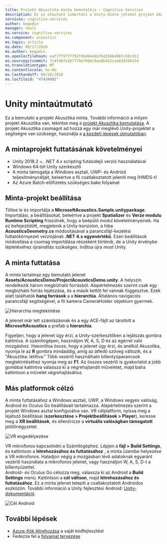 ```yaml
---
title: Projekt Akusztika minta bemutatója – Cognitive Services
description: Ez az útmutató ismerteti a Unity-minta jelenet projekt Akusztika, beleértve az asztali és VR való üzembe helyezés.
services: cognitive-services
author: kegodin
manager: noelc
ms.service: cognitive-services
ms.component: acoustics
ms.topic: article
ms.date: 08/17/2018
ms.author: kegodin
ms.openlocfilehash: eaf7ff9f7f791fd6d04e6b76d256b4987c50cd13
ms.sourcegitcommit: 7c4fd6fe267f79e760dc9aa8b432caa03d34615d
ms.translationtype: MT
ms.contentlocale: hu-HU
ms.lasthandoff: 09/28/2018
ms.locfileid: "47434092"
---
```

# <a name="unity-sample-walkthrough"></a>Unity mintaútmutató
Ez a bemutató a projekt Akusztika minta. További információ a milyen projekt Akusztika van, tekintse meg a [projekt Akusztika bemutatása](what-is-acoustics.md). A projekt Akusztika csomagot ad hozzá egy már meglévő Unity-projektet a segítségre van szüksége, használja a [a kezdeti lépések útmutatóban](getting-started.md).

## <a name="requirements-for-running-the-sample-project"></a>A mintaprojekt futtatásának követelményei
* Unity 2018.2 +, .NET 4.x scripting futásidejű verzió használatával
* Windows 64-bit Unity szerkesztő
* A minta támogatja a Windows asztali, UWP- és Android teljesítménycéljait, beleértve a fő csatlakoztatott jeleníti meg (HMDS-t)
* Az Azure Batch-előfizetés szükséges bake folyamat

## <a name="sample-project-setup"></a>Minta-projekt beállítása
Töltse le és importálja a **MicrosoftAcoustics.Sample.unitypackage**. Importálási, a beállításokat, beleértve a projekt **Spatializer** és **Verze modulu Runtime Scripting** frissülnek, hogy a beépülő modul követelményeinek. Ha ez befejeződött, megjelenik a Unity-konzolon, a hiba **AcousticsGeometry.cs** módosításával a parancsfájl-kezelési futtatókörnyezet verziójának **.NET 4.x egyenértékű**. Ezen beállítások módosítása a csomag importálása részeként történik, de a Unity érvénybe léptetéséhez újraindítás szükséges. Indítsa újra most Unity.

## <a name="running-the-sample"></a>A minta futtatása
A minta tartalmaz egy bemutató jelenet **Assets/AcousticsDemo/ProjectAcousticsDemo.unity**. A helyszín rendelkezik három megbízható forrásból. Alapértelmezés szerint csak egy megbízható forrás lejátszása, és a másik kettőt fel vannak függesztve. Ezek alatt találhatók **hang források** a a **hierarchia**. Általános navigációs parancsfájl segítségével, a fő kamera CameraHolder objektum gyermek. 

![Hierarchia megtekintése](media/SampleHierarchyView.png)

A jelenet már lett számlázásnak és a egy ACE-fájlt az társított a **MicrosoftAcoustics** a prefab a **hierarchia**. 

Figyeljen, hogy a jelenet úgy érzi, a Unity-szerkesztőben a lejátszás gombra kattintva. A számítógépen, használjon W, A, S, D és az egérrel való mozgáshoz. Hasonlítsa össze, hogy a jelenet úgy érzi, és anélkül Akusztika, nyomja le az **R** gombra mindaddig, amíg az átfedő szöveg változik, és a "Akusztika: letiltva." Több vezérlő használható billentyűparancsok megtekintéséhez nyomja meg az **F1**. Az összes vezérlő is gyakorlatot a jobb gombbal kattintva válassza ki a végrehajtandó műveletet, majd balra kattintson a művelet végrehajtásához.

## <a name="targeting-other-platforms"></a>Más platformok célzó
A minta futtatásához a Windows asztali, UWP, a Windows vegyes valóság, Android és Oculus Go beállításait tartalmazza. Alapértelmezés szerint a projekt Windows asztal konfigurálva van. VR célplatform, nyissa meg a lejátszó beállításai (**szerkesztése > Projektbeállítások > Player**), keresse meg a **XR beállítások**, és ellenőrizze a **virtuális valóságban támogatott** jelölőnégyzetet.

![VR engedélyezése](media/VRSupport.png)  

VR mikrofonos kapcsolódni a Számítógéphez. Lépjen a **fájl > Build Settings**, és kattintson a **létrehozásához és futtatásához** , a minta üzembe helyezése a VR mikrofonos. Haladjon végig a mozgásban lévő adatoknak egyaránt vezérlő használata a mikrofonos jelenet, vagy használjon W, A, S, D-t a billentyűzettel.    
Android- és Oculus Go célozza meg, válassza ki az Android a **Build Settings** menü. Kattintson a **cél váltson**, majd **létrehozásához és futtatásához**. Ez a minta jelenet telepíti a csatlakoztatott Androidos eszközön. További információ a Unity fejlesztési Android: [Unity-dokumentáció](https://docs.unity3d.com/Manual/android-GettingStarted.html).

![Cél Android](media/TargetAndroid.png)  

## <a name="next-steps"></a>További lépések
* [Azure-fiók létrehozása](create-azure-account.md) a saját kódfejlesztést
* Fedezze fel a [folyamat tervezése](design-process.md)


